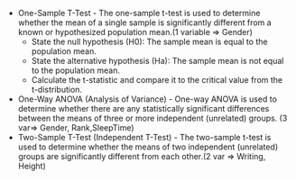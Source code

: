 * One-Sample T-Test - The one-sample t-test is used to determine whether the mean of a single sample is significantly different from a known or hypothesized population mean.(1 variable => Gender)
    * State the null hypothesis (H0): The sample mean is equal to the population mean.
    * State the alternative hypothesis (Ha): The sample mean is not equal to the population mean.
    * Calculate the t-statistic and compare it to the critical value from the t-distribution.
* One-Way ANOVA (Analysis of Variance) - One-way ANOVA is used to determine whether there are any statistically significant differences between the means of three or more independent (unrelated) groups. (3 var=> Gender, Rank,SleepTime)
* Two-Sample T-Test (Independent T-Test) - The two-sample t-test is used to determine whether the means of two independent (unrelated) groups are significantly different from each other.(2 var => Writing, Height)